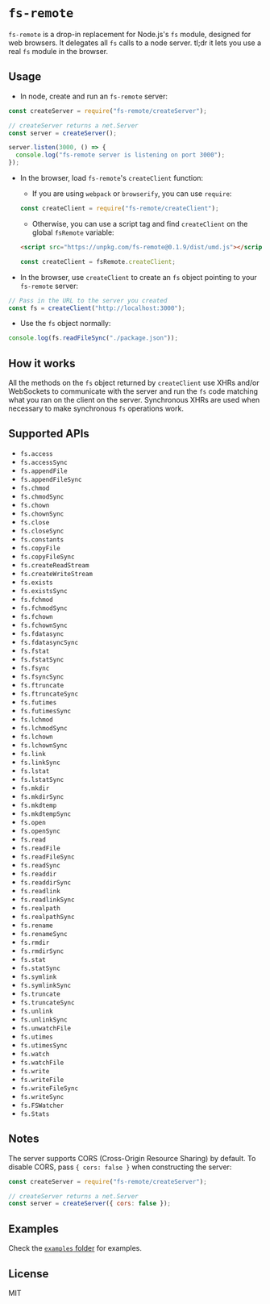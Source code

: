 # `fs-remote`

`fs-remote` is a drop-in replacement for Node.js's `fs` module, designed for web browsers. It delegates all `fs` calls to a node server. tl;dr it lets you use a real `fs` module in the browser.

## Usage

* In node, create and run an `fs-remote` server:

```js
const createServer = require("fs-remote/createServer");

// createServer returns a net.Server
const server = createServer();

server.listen(3000, () => {
  console.log("fs-remote server is listening on port 3000");
});
```

* In the browser, load `fs-remote`'s `createClient` function:

  * If you are using `webpack` or `browserify`, you can use `require`:

  ```js
  const createClient = require("fs-remote/createClient");
  ```

  * Otherwise, you can use a script tag and find `createClient` on the global `fsRemote` variable:

  ```html
  <script src="https://unpkg.com/fs-remote@0.1.9/dist/umd.js"></script>
  ```

  ```js
  const createClient = fsRemote.createClient;
  ```

* In the browser, use `createClient` to create an `fs` object pointing to your `fs-remote` server:

```js
// Pass in the URL to the server you created
const fs = createClient("http://localhost:3000");
```

* Use the `fs` object normally:

```js
console.log(fs.readFileSync("./package.json"));
```

## How it works

All the methods on the `fs` object returned by `createClient` use XHRs and/or WebSockets to communicate with the server and run the `fs` code matching what you ran on the client on the server. Synchronous XHRs are used when necessary to make synchronous `fs` operations work.

## Supported APIs

* `fs.access`
* `fs.accessSync`
* `fs.appendFile`
* `fs.appendFileSync`
* `fs.chmod`
* `fs.chmodSync`
* `fs.chown`
* `fs.chownSync`
* `fs.close`
* `fs.closeSync`
* `fs.constants`
* `fs.copyFile`
* `fs.copyFileSync`
* `fs.createReadStream`
* `fs.createWriteStream`
* `fs.exists`
* `fs.existsSync`
* `fs.fchmod`
* `fs.fchmodSync`
* `fs.fchown`
* `fs.fchownSync`
* `fs.fdatasync`
* `fs.fdatasyncSync`
* `fs.fstat`
* `fs.fstatSync`
* `fs.fsync`
* `fs.fsyncSync`
* `fs.ftruncate`
* `fs.ftruncateSync`
* `fs.futimes`
* `fs.futimesSync`
* `fs.lchmod`
* `fs.lchmodSync`
* `fs.lchown`
* `fs.lchownSync`
* `fs.link`
* `fs.linkSync`
* `fs.lstat`
* `fs.lstatSync`
* `fs.mkdir`
* `fs.mkdirSync`
* `fs.mkdtemp`
* `fs.mkdtempSync`
* `fs.open`
* `fs.openSync`
* `fs.read`
* `fs.readFile`
* `fs.readFileSync`
* `fs.readSync`
* `fs.readdir`
* `fs.readdirSync`
* `fs.readlink`
* `fs.readlinkSync`
* `fs.realpath`
* `fs.realpathSync`
* `fs.rename`
* `fs.renameSync`
* `fs.rmdir`
* `fs.rmdirSync`
* `fs.stat`
* `fs.statSync`
* `fs.symlink`
* `fs.symlinkSync`
* `fs.truncate`
* `fs.truncateSync`
* `fs.unlink`
* `fs.unlinkSync`
* `fs.unwatchFile`
* `fs.utimes`
* `fs.utimesSync`
* `fs.watch`
* `fs.watchFile`
* `fs.write`
* `fs.writeFile`
* `fs.writeFileSync`
* `fs.writeSync`
* `fs.FSWatcher`
* `fs.Stats`

## Notes

The server supports CORS (Cross-Origin Resource Sharing) by default. To disable CORS, pass `{ cors: false }` when constructing the server:

```js
const createServer = require("fs-remote/createServer");

// createServer returns a net.Server
const server = createServer({ cors: false });
```

## Examples

Check the [`examples` folder](https://github.com/suchipi/fs-remote/tree/master/examples) for examples.

## License

MIT
